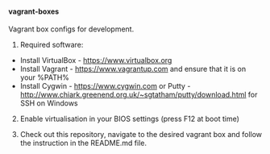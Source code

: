 #### vagrant-boxes
Vagrant box configs for development.

1. Required software:
  - Install VirtualBox - https://www.virtualbox.org
  - Install Vagrant - https://www.vagrantup.com and ensure that it is on your %PATH%
  - Install Cygwin - https://www.cygwin.com or Putty - http://www.chiark.greenend.org.uk/~sgtatham/putty/download.html for SSH on Windows
  
2. Enable virtualisation in your BIOS settings (press F12 at boot time)

3. Check out this repository, navigate to the desired vagrant box and follow the instruction in the README.md file.
